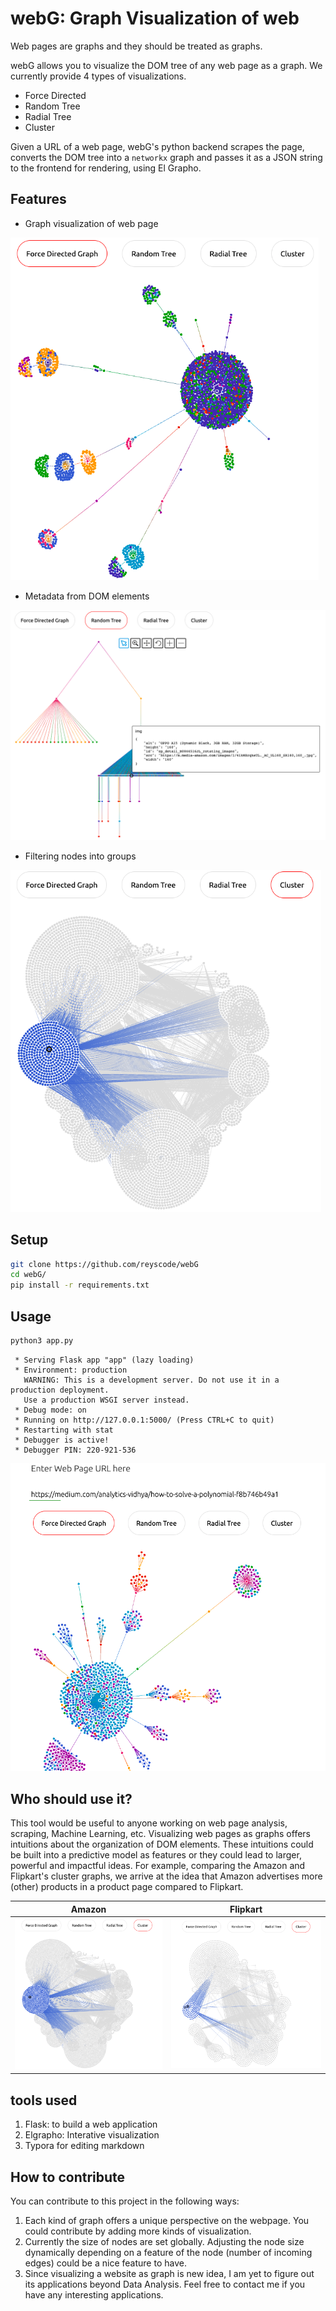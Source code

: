 

# webG: Graph Visualization of web

Web pages are graphs and they should be treated as graphs. 

webG allows you to visualize the DOM tree of any web page as a graph. We currently provide 4 types of visualizations.

- Force Directed
- Random Tree
- Radial Tree
- Cluster

Given a URL of a web page, webG's python backend scrapes the page, converts the DOM tree into a `networkx` graph and  passes it as a JSON string to the frontend for rendering, using El Grapho.

## Features

- Graph visualization of web page

<img src="images/f1.png" style="zoom:70%;" />

- Metadata from DOM elements

<img src="images/f2.png" style="zoom:67%;" />

- Filtering nodes into groups

<img src="images/f3.png" style="zoom:70%;" />

## Setup

```bash
git clone https://github.com/reyscode/webG
cd webG/
pip install -r requirements.txt
```

## Usage

```bash
python3 app.py

```

```console
 * Serving Flask app "app" (lazy loading)
 * Environment: production
   WARNING: This is a development server. Do not use it in a production deployment.
   Use a production WSGI server instead.
 * Debug mode: on
 * Running on http://127.0.0.1:5000/ (Press CTRL+C to quit)
 * Restarting with stat
 * Debugger is active!
 * Debugger PIN: 220-921-536
```



<img src="images/usage.png" style="zoom:67%;" />



## Who should use it?

This tool would be useful to anyone working on web page analysis, scraping, Machine Learning, etc. Visualizing web pages as graphs offers intuitions about the organization of DOM elements. These intuitions could be built into a predictive model as features or they could lead to larger, powerful and impactful ideas. For example, comparing the Amazon and Flipkart's cluster graphs, we arrive at the idea that Amazon advertises more (other) products in a product page compared to Flipkart.

|         Amazon         |         Flipkart         |
| :--------------------: | :----------------------: |
| ![](images/amazon.png) | ![](images/flipkart.png) |

## tools used

1. Flask: to build a web application
2. Elgrapho: Interative visualization
3. Typora for editing markdown



## How to contribute

You can contribute to this project in the following ways:

1. Each kind of graph offers a unique perspective on the webpage. You could contribute by adding more kinds of visualization. 
2. Currently the size of nodes are set globally. Adjusting the node size dynamically depending on a feature of the node (number of incoming edges) could be a nice feature to have.
3. Since visualizing a website as graph is new idea, I am yet to figure out its applications beyond Data Analysis. Feel free to contact me if you have any interesting applications.



